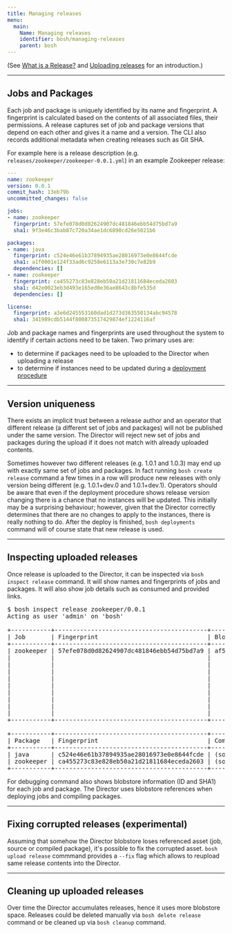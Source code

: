 ```yaml
---
title: Managing releases
menu:
  main:
    Name: Managing releases
    identifier: bosh/managing-releases
    parent: bosh
---
```


(See [What is a Release?](release.html) and [Uploading releases](uploading-releases.html) for an introduction.)

---
## <a id="jobs-and-packages"></a> Jobs and Packages

Each job and package is uniquely identified by its name and fingerprint. A fingerprint is calculated based on the contents of all associated files, their permissions. A release captures set of job and package versions that depend on each other and gives it a name and a version. The CLI also records additional metadata when creating releases such as Git SHA.

For example here is a release description (e.g. `releases/zookeeper/zookeeper-0.0.1.yml`) in an example Zookeeper release:

```yaml
---
name: zookeeper
version: 0.0.1
commit_hash: 13eb79b
uncommitted_changes: false

jobs:
- name: zookeeper
  fingerprint: 57efe078d0d82624907dc481846ebb54d75bd7a9
  sha1: 9f3e46c3bab87c720a34ae1dc6890cd26e5021b6

packages:
- name: java
  fingerprint: c524e46e61b37894935ae28016973e0e8644fcde
  sha1: a1f0001e124f33ad6c9258e6113a3e730c7e82b9
  dependencies: []
- name: zookeeper
  fingerprint: ca455273c83e828eb50a21d21811684eceda2603
  sha1: d42e0023eb3d493e165ed0e36ae8643c8bfe535d
  dependencies: []

license:
  fingerprint: a3e6d245553160dad1d273d363550134abc94578
  sha1: 341989cdb5144f800873517429874ef1224116af
```

Job and package names and fingerprints are used throughout the system to identify if certain actions need to be taken. Two primary uses are:

- to determine if packages need to be uploaded to the Director when uploading a release
- to determine if instances need to be updated during a [deployment procedure](deploying-step-by-step.html)

---
## <a id="uniqueness"></a> Version uniqueness

There exists an implicit trust between a release author and an operator that different release (a different set of jobs and packages) will not be published under the same version. The Director will reject new set of jobs and packages during the upload if it does not match with already uploaded contents.

Sometimes however two different releases (e.g. 1.0.1 and 1.0.3) may end up with exactly same set of jobs and packages. In fact running `bosh create release` command a few times in a row will produce new releases with only version being different (e.g. 1.0.1+dev.0 and 1.0.1+dev.1). Operators should be aware that even if the deployment procedure shows release version changing there is a chance that no instances will be updated. This initially may be a surprising behaviour; however, given that the Director correctly determines that there are no changes to apply to the instances, there is really nothing to do. After the deploy is finished, `bosh deployments` command will of course state that new release is used.

---
## <a id="inspect"></a> Inspecting uploaded releases

Once release is uploaded to the Director, it can be inspected via `bosh inspect release` command. It will show names and fingerprints of jobs and packages. It will also show job details such as consumed and provided links.

<pre class="terminal extra-wide">
$ bosh inspect release zookeeper/0.0.1
Acting as user 'admin' on 'bosh'

+-----------+------------------------------------------+--------------------------------------+------------------------------------------+-------------------------+--------------------------+
| Job       | Fingerprint                              | Blobstore ID                         | SHA1                                     | Links Consumed          | Links Provided           |
+-----------+------------------------------------------+--------------------------------------+------------------------------------------+-------------------------+--------------------------+
| zookeeper | 57efe078d0d82624907dc481846ebb54d75bd7a9 | af52e0aa-7df1-4859-85a3-420f13ec0644 | 9f3e46c3bab87c720a34ae1dc6890cd26e5021b6 | - name: peers           | - name: conn             |
|           |                                          |                                      |                                          |   type: zookeeper_peers |   type: zookeeper        |
|           |                                          |                                      |                                          |                         |   properties:            |
|           |                                          |                                      |                                          |                         |   - client_port          |
|           |                                          |                                      |                                          |                         | - name: peers            |
|           |                                          |                                      |                                          |                         |   type: zookeeper_peers  |
|           |                                          |                                      |                                          |                         |   properties:            |
|           |                                          |                                      |                                          |                         |   - client_port          |
|           |                                          |                                      |                                          |                         |   - quorum_port          |
|           |                                          |                                      |                                          |                         |   - leader_election_port |
+-----------+------------------------------------------+--------------------------------------+------------------------------------------+-------------------------+--------------------------+

+-----------+------------------------------------------+--------------+--------------------------------------+------------------------------------------+
| Package   | Fingerprint                              | Compiled For | Blobstore ID                         | SHA1                                     |
+-----------+------------------------------------------+--------------+--------------------------------------+------------------------------------------+
| java      | c524e46e61b37894935ae28016973e0e8644fcde | (source)     | 9187d923-a19d-4547-952c-3b7529852329 | a1f0001e124f33ad6c9258e6113a3e730c7e82b9 |
| zookeeper | ca455273c83e828eb50a21d21811684eceda2603 | (source)     | b8a0f19e-5a3e-4ba6-b36a-364b07e8245d | d42e0023eb3d493e165ed0e36ae8643c8bfe535d |
+-----------+------------------------------------------+--------------+--------------------------------------+------------------------------------------+
</pre>

For debugging command also shows blobstore information (ID and SHA1) for each job and package. The Director uses blobstore references when deploying jobs and compiling packages.

---
## <a id="fix"></a> Fixing corrupted releases (experimental)

Assuming that somehow the Director blobstore loses referenced asset (job, source or compiled package), it's possible to fix the corrupted asset. `bosh upload release` commmand provides a `--fix` flag which allows to reupload same release contents into the Director.

---
## <a id="clean-up"></a> Cleaning up uploaded releases

Over time the Director accumulates releases, hence it uses more blobstore space. Releases could be deleted manually via `bosh delete release` command or be cleaned up via `bosh cleanup` command.
